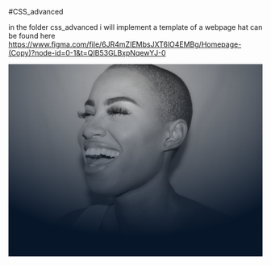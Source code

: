 #CSS_advanced

in the folder css_advanced i will implement a template of a webpage hat can be found here https://www.figma.com/file/6JR4mZIEMbsJXT6lO4EMBg/Homepage-(Copy)?node-id=0-1&t=QIB53GLBxpNqewYJ-0

![Alt text](images/background.png)